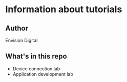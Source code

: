 # Information about tutorials

## Author

Envision Digital

## What's in this repo

- Device connection lab
- Application development lab
